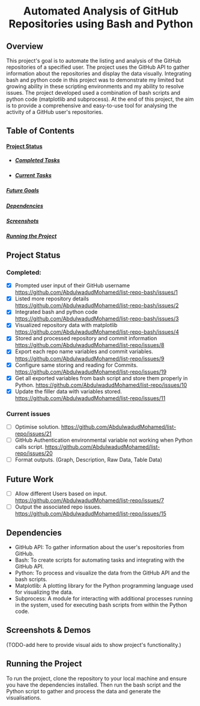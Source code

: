 <h1 align="center">Automated Analysis of GitHub Repositories using Bash and Python</h1>

## Overview


This project's goal is to automate the listing and analysis of the GitHub repositories of a specified user. The project uses the GitHub API to gather information about the repositories and display the data visually. Integrating bash and python code in this project was to demonstrate my limited but growing ability in these scripting environments and my ability to resolve issues. The project developed used a combination of bash scripts and python code (matplotlib and subprocess). At the end of this project, the aim is to provide a comprehensive and easy-to-use tool for analysing the activity of a GitHub user's repositories.


## Table of Contents

#### [Project Status](#project-status)

- ##### [Completed Tasks](#completed)
- ##### [Current Tasks](#current-issues)
##### [Future Goals](#future-work)
##### [Dependencies](#dependencies)
##### [Screenshots](#screenshots)
##### [Running the Project](#running-the-project)

## Project Status


### Completed:

- [x] Prompted user input of their GitHub username https://github.com/AbdulwadudMohamed/list-repo-bash/issues/1
- [x] Listed more repository details https://github.com/AbdulwadudMohamed/list-repo-bash/issues/2
- [x] Integrated bash and python code https://github.com/AbdulwadudMohamed/list-repo-bash/issues/3
- [x] Visualized repository data with matplotlib https://github.com/AbdulwadudMohamed/list-repo-bash/issues/4
- [x] Stored and processed repository and commit information https://github.com/AbdulwadudMohamed/list-repo/issues/8
- [x] Export each repo name variables and commit variables. https://github.com/AbdulwadudMohamed/list-repo/issues/9
- [x] Configure same storing and reading for Commits. https://github.com/AbdulwadudMohamed/list-repo/issues/19
- [x] Get all exported variables from bash script and store them properly in Python. https://github.com/AbdulwadudMohamed/list-repo/issues/10
- [x] Update the filler data with variables stored. https://github.com/AbdulwadudMohamed/list-repo/issues/11

### Current issues

- [ ] Optimise solution. https://github.com/AbdulwadudMohamed/list-repo/issues/21
- [ ] GitHub Authentication environmental variable not working when Python calls script. https://github.com/AbdulwadudMohamed/list-repo/issues/20
- [ ] Format outputs. (Graph, Description, Raw Data, Table Data)

## Future Work

- [ ] Allow different Users based on input. https://github.com/AbdulwadudMohamed/list-repo/issues/7
- [ ] Output the associated repo issues. https://github.com/AbdulwadudMohamed/list-repo/issues/15

## Dependencies
- GitHub API: To gather information about the user's repositories from GitHub.
- Bash: To create scripts for automating tasks and integrating with the GitHub API.
- Python: To process and visualize the data from the GitHub API and the bash scripts.
- Matplotlib: A plotting library for the Python programming language used for visualizing the data.
- Subprocess: A module for interacting with additional processes running in the system, used for executing bash scripts from within the Python code.

## Screenshots & Demos
(TODO-add here to provide visual aids to show project's functionality.)

## Running the Project
To run the project, clone the repository to your local machine and ensure you have the dependencies installed. Then run the bash script and the Python script to gather and process the data and generate the visualisations.
